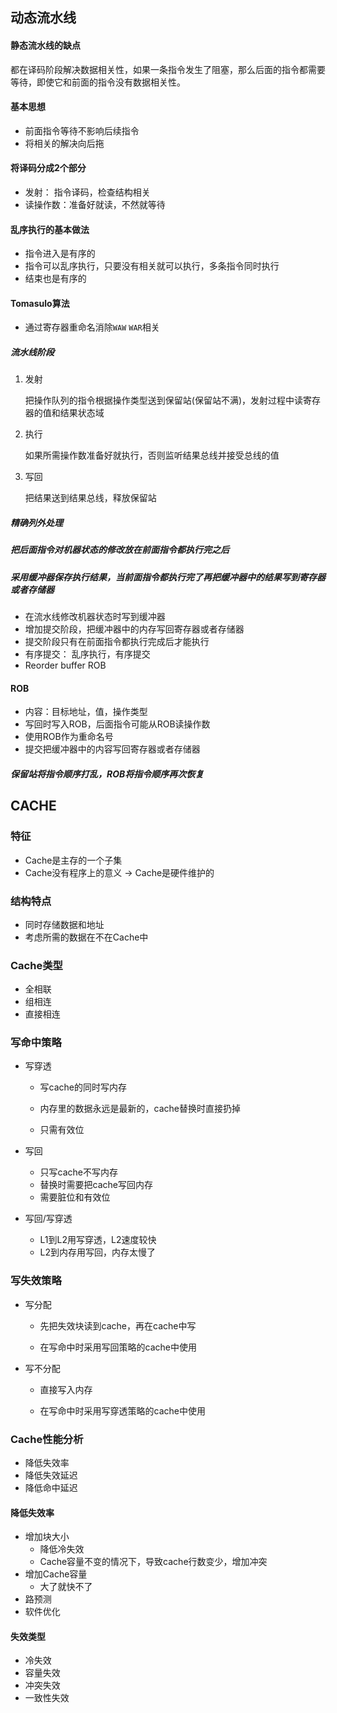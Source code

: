 

## 动态流水线

#### 静态流水线的缺点

都在译码阶段解决数据相关性，如果一条指令发生了阻塞，那么后面的指令都需要等待，即使它和前面的指令没有数据相关性。

#### 基本思想

- 前面指令等待不影响后续指令
- 将相关的解决向后拖

#### 将译码分成2个部分

- 发射： 指令译码，检查结构相关
- 读操作数：准备好就读，不然就等待

#### 乱序执行的基本做法

- 指令进入是有序的
- 指令可以乱序执行，只要没有相关就可以执行，多条指令同时执行
- 结束也是有序的

#### Tomasulo算法

- 通过寄存器重命名消除`WAW` `WAR`相关

##### 流水线阶段

1. 发射

    把操作队列的指令根据操作类型送到保留站(保留站不满)，发射过程中读寄存器的值和结果状态域

2. 执行

    如果所需操作数准备好就执行，否则监听结果总线并接受总线的值

3. 写回

    把结果送到结果总线，释放保留站

##### 精确列外处理

##### 把后面指令对机器状态的修改放在前面指令都执行完之后

##### 采用缓冲器保存执行结果，当前面指令都执行完了再把缓冲器中的结果写到寄存器或者存储器

- 在流水线修改机器状态时写到缓冲器
- 增加提交阶段，把缓冲器中的内存写回寄存器或者存储器
- 提交阶段只有在前面指令都执行完成后才能执行
- 有序提交： 乱序执行，有序提交
- Reorder buffer ROB

#### ROB

- 内容：目标地址，值，操作类型
- 写回时写入ROB，后面指令可能从ROB读操作数
- 使用ROB作为重命名号
- 提交把缓冲器中的内容写回寄存器或者存储器

##### 保留站将指令顺序打乱，ROB将指令顺序再次恢复





## CACHE

### 特征

- Cache是主存的一个子集
- Cache没有程序上的意义 -> Cache是硬件维护的

### 结构特点

- 同时存储数据和地址
- 考虑所需的数据在不在Cache中

### Cache类型

- 全相联
- 组相连
- 直接相连

### 写命中策略

- 写穿透

    - 写cache的同时写内存

    - 内存里的数据永远是最新的，cache替换时直接扔掉
    - 只需有效位

- 写回

    - 只写cache不写内存
    - 替换时需要把cache写回内存
    - 需要脏位和有效位

- 写回/写穿透

    - L1到L2用写穿透，L2速度较快
    - L2到内存用写回，内存太慢了

### 写失效策略

- 写分配

    - 先把失效块读到cache，再在cache中写

    - 在写命中时采用写回策略的cache中使用

- 写不分配

    - 直接写入内存

    - 在写命中时采用写穿透策略的cache中使用

### Cache性能分析

- 降低失效率
- 降低失效延迟
- 降低命中延迟

#### 降低失效率

- 增加块大小
    - 降低冷失效
    - Cache容量不变的情况下，导致cache行数变少，增加冲突
- 增加Cache容量
    - 大了就快不了
- 路预测
- 软件优化

#### 失效类型

- 冷失效
- 容量失效
- 冲突失效
- 一致性失效
